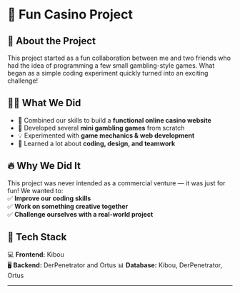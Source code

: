 # 🎰 Fun Casino Project  

## 🎯 About the Project  
This project started as a fun collaboration between me and two friends who had the idea of programming a few small gambling-style games. What began as a simple coding experiment quickly turned into an exciting challenge!  

## 👨‍💻 What We Did  
- 🚀 Combined our skills to build a **functional online casino website**  
- 🎲 Developed several **mini gambling games** from scratch  
- 💡 Experimented with **game mechanics & web development**  
- 🔧 Learned a lot about **coding, design, and teamwork**  

## 🔥 Why We Did It  
This project was never intended as a commercial venture — it was just for fun! We wanted to:  
✅ **Improve our coding skills**  
✅ **Work on something creative together**  
✅ **Challenge ourselves with a real-world project**  

## 🚀 Tech Stack  
💻 **Frontend:** Kibou  
🖥️ **Backend:** DerPenetrator and Ortus 
📊 **Database:** Kibou, DerPenetrator, Ortus

---
